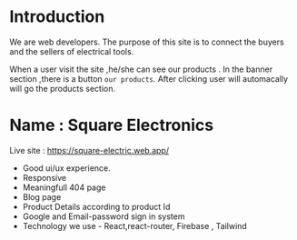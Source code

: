 # Introduction
We are web developers. The purpose of this site is to connect the buyers and the sellers of electrical tools.

When a user visit the site ,he/she can see our products . In the banner section ,there is a button `our products`. After clicking user will automacally will go the products section. 

# Name : Square Electronics
Live site : https://square-electric.web.app/

* Good ui/ux experience.
* Responsive
* Meaningfull 404 page
* Blog page
* Product Details according to product Id
* Google and Email-password sign in system
* Technology we use - React,react-router, Firebase , Tailwind 